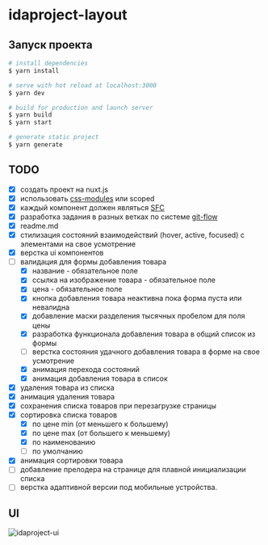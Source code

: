 # idaproject-layout

## Запуск проекта

```bash
# install dependencies
$ yarn install

# serve with hot reload at localhost:3000
$ yarn dev

# build for production and launch server
$ yarn build
$ yarn start

# generate static project
$ yarn generate
```

## TODO
- [x]  создать проект на nuxt.js
- [x]  использовать [css-modules](https://vue-loader.vuejs.org/guide/css-modules.html) или scoped
- [x]  каждый компонент должен являться [SFC](https://ru.vuejs.org/v2/guide/single-file-components.html)
- [x]  разработка задания в разных ветках по системе [git-flow](https://danielkummer.github.io/git-flow-cheatsheet/index.ru_RU.html)
- [x]  readme.md
- [x]  стилизация состояний взаимодействий (hover, active, focused) с элементами на свое усмотрение
- [x]  верстка ui компонентов
- [ ]  валидация для формы добавления товара
    - [x]  название - обязательное поле
    - [x]  ссылка на изображение товара - обязательное поле
    - [x]  цена - обязательное поле
    - [x]  кнопка добавления товара неактивна пока форма пуста или невалидна
    - [x]  добавление маски разделения тысячных пробелом для поля цены
    - [x]  разработка функционала добавления товара в общий список из формы
    - [ ]  верстка состояния удачного добавления товара в форме на свое усмотрение
    - [x]  анимация перехода состояний
    - [x]  анимация добавления товара в список
- [x]  удаления товара из списка
- [x]  анимация удаления товара
- [x]  сохранения списка товаров при перезагрузке страницы
- [x]  сортировка списка товаров
    - [x]  по цене min (от меньшего к большему)
    - [x]  по цене max (от большего к меньшему)
    - [x]  по наименованию
    - [ ]  по умолчанию
- [x]  анимация сортировки товара
- [ ]  добавление прелодера на странице для плавной инициализации списка
- [ ]  верстка адаптивной версии под мобильные устройства.

## UI
![idaproject-ui](https://i.ibb.co/GH2gzPW/Success-layout.png)

